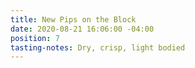 ```yaml
---
title: New Pips on the Block
date: 2020-08-21 16:06:00 -04:00
position: 7
tasting-notes: Dry, crisp, light bodied
---
```


